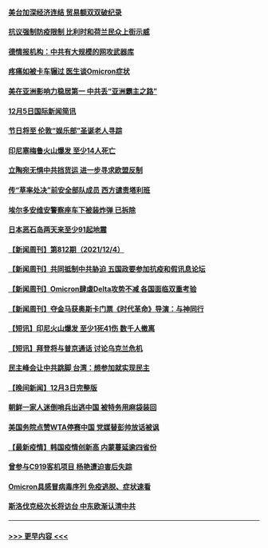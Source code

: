#### [美台加深经济连结 贸易额双双破纪录](../pages/prog202/a103285918.md?t=12060601) 
#### [抗议强制防疫限制 比利时和荷兰民众上街示威](../pages/prog202/a103285950.md?t=12060601) 
#### [德情报机构：中共有大规模的网攻武器库](../pages/prog202/a103285924.md?t=12060601) 
#### [疼痛如被卡车辗过 医生谈Omicron症状](../pages/prog202/a103285904.md?t=12060601) 
#### [美在亚洲影响力稳居第一 中共丢“亚洲霸主之路”](../pages/prog202/a103285787.md?t=12060601) 
#### [12月5日国际新闻简讯](../pages/prog202/a103285857.md?t=12060601) 
#### [节日将至 伦敦“娱乐部”圣诞老人寻踪](../pages/prog202/a103285825.md?t=12060601) 
#### [印尼塞梅鲁火山爆发  至少14人死亡](../pages/prog202/a103285814.md?t=12060601) 
#### [立陶宛无惧中共挡货运 进一步寻求欧盟反制](../pages/prog202/a103285797.md?t=12060601) 
#### [传“草率处决”前安全部队成员 西方谴责塔利班](../pages/prog202/a103285694.md?t=12060601) 
#### [埃尔多安维安警察座车下被装炸弹 已拆除](../pages/prog202/a103285675.md?t=12060601) 
#### [日本恶石岛两天来至少91起地震](../pages/prog202/a103285664.md?t=12060601) 
#### [【新闻周刊】第812期（2021/12/4）](../pages/prog202/a103285587.md?t=12060601) 
#### [【新闻周刊】共同抵制中共胁迫 五国政要参加抗疫和假讯息论坛](../pages/prog202/a103285541.md?t=12060601) 
#### [【新闻周刊】Omicron肆虐Delta攻势不减 各国面临双重考验](../pages/prog202/a103285539.md?t=12060601) 
#### [【新闻周刊】夺金马获奥斯卡门票《时代革命》导演：与神同行](../pages/prog202/a103285496.md?t=12060601) 
#### [【短讯】印尼火山爆发 至少1死41伤 数千人撤离](../pages/prog202/a103285499.md?t=12060601) 
#### [【短讯】拜登将与普京通话 讨论乌克兰危机](../pages/prog202/a103285477.md?t=12060601) 
#### [民主峰会让中共跳脚 台湾：想参加就实现民主](../pages/prog202/a103285466.md?t=12060601) 
#### [【晚间新闻】12月3日完整版](../pages/prog202/a103284944.md?t=12060601) 
#### [朝鲜一家人迷倒哨兵出逃中国 被特务用麻袋装回](../pages/prog202/a103285402.md?t=12060601) 
#### [美国务院点赞WTA停赛中国 党媒替彭帅放话被讽](../pages/prog202/a103285356.md?t=12060601) 
#### [【最新疫情】韩国疫情创新高 内蒙蔓延逾四省份](../pages/prog202/a103285324.md?t=12060601) 
#### [曾参与C919客机项目 杨艳遭迫害后失踪](../pages/prog202/a103285313.md?t=12060601) 
#### [Omicron具感冒病毒序列 免疫逃脱、症状速看](../pages/prog202/a103285311.md?t=12060601) 
#### [斯洛伐克经次长将访台 中东欧渐认清中共](../pages/prog202/a103285283.md?t=12060601) 

----
#### [ >>> 更早内容 <<< ](../indexes/prog202-earlier.md)
